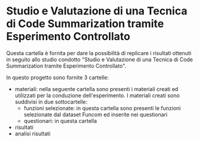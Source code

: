 # Studio e Valutazione di una Tecnica di Code Summarization tramite Esperimento Controllato

Questa cartella è fornita per dare la possibilità di replicare i risultati ottenuti in seguito allo studio condotto "Studio e Valutazione di una Tecnica di Code Summarization tramite Esperimento Controllato".

In questo progetto sono fornite 3 cartelle:
- materiali: nella seguente cartella sono presenti i materiali creati ed utilizzati per la conduzione dell'esperimento. I materiali creati sono suddivisi in due sottocartelle: 
    - funzioni selezionate: in questa cartella sono presenti le funzioni selezionate dal dataset Funcom ed inserite nei questionari
    - questionari: in questa cartella 
- risultati
- analisi risultati
